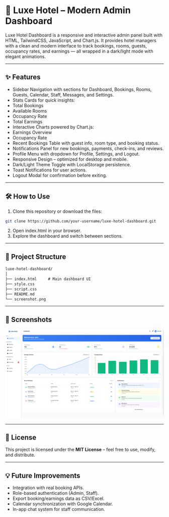# 🏨 Luxe Hotel – Modern Admin Dashboard

Luxe Hotel Dashboard is a responsive and interactive admin panel built with HTML, TailwindCSS, JavaScript, and Chart.js.
It provides hotel managers with a clean and modern interface to track bookings, rooms, guests, occupancy rates, and earnings — all wrapped in a dark/light mode with elegant animations.

---

## ✨ Features
- Sidebar Navigation with sections for Dashboard, Bookings, Rooms, Guests, Calendar, Staff, Messages, and Settings.
- Stats Cards for quick insights:
- Total Bookings
- Available Rooms
- Occupancy Rate
- Total Earnings
- Interactive Charts powered by Chart.js:
- Earnings Overview
- Occupancy Rate
- Recent Bookings Table with guest info, room type, and booking status.
- Notifications Panel for new bookings, payments, check-ins, and reviews.
- Profile Menu with dropdown for Profile, Settings, and Logout.
- Responsive Design – optimized for desktop and mobile.
- Dark/Light Theme Toggle with LocalStorage persistence.
- Toast Notifications for user actions.
- Logout Modal for confirmation before exiting.

---

## 🛠 How to Use

1. Clone this repository or download the files:
```bash
git clone https://github.com/your-username/luxe-hotel-dashboard.git
```
2. Open index.html in your browser.
3. Explore the dashboard and switch between sections.

---

## 📂 Project Structure
```
luxe-hotel-dashboard/
│
├── index.html     # Main dashboard UI
├── style.css
├── script.css
├── README.md
└── screenshot.png
```

---

## 📸 Screenshots
![App Screenshot](screenshot.png)

---

## 📜 License

This project is licensed under the **MIT License** – feel free to use, modify, and distribute.

---

## 💡 Future Improvements

- Integration with real booking APIs.
- Role-based authentication (Admin, Staff).
- Export booking/earnings data as CSV/Excel.
- Calendar synchronization with Google Calendar.
- In-app chat system for staff communication.